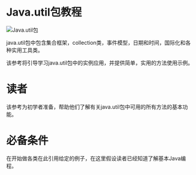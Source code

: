 # Java.util包教程

![Java.util包](../img/1-140605151641I4.png "Java.util包")

java.util包中包含集合框架，collection类，事件模型，日期和时间，国际化和各种实用工具类。

该参考将引导学习java.util包中的实例应用，并提供简单，实用的方法使用示例。

# 读者

该参考为初学者准备，帮助他们了解有关java.util包中可用的所有方法的基本功能。

# 必备条件

在开始做各类在此引用给定的例子，在这里假设读者已经知道了解基本Java编程。

